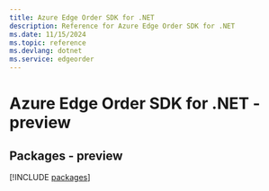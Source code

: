 ```yaml
---
title: Azure Edge Order SDK for .NET
description: Reference for Azure Edge Order SDK for .NET
ms.date: 11/15/2024
ms.topic: reference
ms.devlang: dotnet
ms.service: edgeorder
---
```

# Azure Edge Order SDK for .NET - preview
## Packages - preview
[!INCLUDE [packages](edge-order-index.md)]